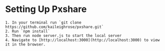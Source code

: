 # Setting Up Pxshare

	1. In your terminal run `git clone https://github.com/kaileighrose/pxshare.git`
	2. Run `npm install`
	3. Then run node server.js to start the local server 
	4. Navigate to [http://localhost:3000](http://localhost:3000) to view it in the browser.